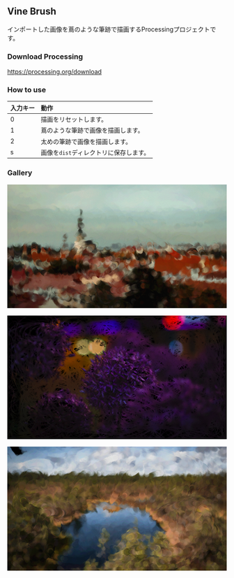## Vine Brush

インポートした画像を蔦のような筆跡で描画するProcessingプロジェクトです。

### Download Processing

https://processing.org/download

### How to use

| 入力キー | 動作                                   |
| :------- | :------------------------------------- |
| 0        | 描画をリセットします。                 |
| 1        | 蔦のような筆跡で画像を描画します。     |
| 2        | 太めの筆跡で画像を描画します。         |
| s        | 画像を`dist`ディレクトリに保存します。 |

### Gallery

![sample1](sketch/dist/sketch-240430-111504-878.png)

![sample2](sketch/dist/sketch-240430-111526-934.png)

![sample3](sketch/dist/sketch-240430-111547-787.png)
